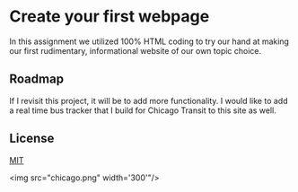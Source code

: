 
# Create your first webpage

In this assignment we utilized 100% HTML coding to try our hand at making our first rudimentary, informational website of our own topic choice.
## Roadmap

If I revisit this project, it will be to add more functionality. I would like to add a real time bus tracker that I build for Chicago Transit to this site as well.

## License

[MIT](https://choosealicense.com/licenses/mit/)

<img src="chicago.png" width='300'"/>
